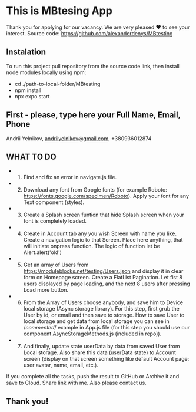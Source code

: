 # This is MBtesing App

Thank you for applying for our vacancy. We are very pleased ❤️ to see your interest.
Source code: https://github.com/alexanderdenys/MBtesting

## Instalation

To run this project pull repository from the source code link, then install node modules locally using npm:

- cd ./path-to-local-folder/MBtesting
- npm install
- npx expo start

## First - please, type here your Full Name, Email, Phone

<!-- Replace this string by your NAME, EMAIl, PHONE -->
Andrii Yelnikov, andriiyelnikov@gmail.com, +380936012874

## WHAT TO DO

- 1. Find and fix an error in navigate.js file.

- 2. Download any font from Google fonts (for example Roboto: https://fonts.google.com/specimen/Roboto). Apply your font for any Text component (styles).

- 3. Create a Splash screen funtion that hide Splash screen when your font is completely loaded.

- 4. Create in Account tab any you wish Screen with name you like. Create a navigation logic to that Screen. Place here anything, that will initiate onpress function. The logic of function let be Alert.alert('ok!')

- 5. Get an array of Users from https://moduleblocks.net/testing/Users.json and display it in clear form on Homepage screen. Create a FlatList Pagination. Let fist 8 users displayed by page loading, and the next 8 users after pressing Load more button.

- 6. From the Array of Users choose anybody, and save him to Device local storage (Async storage library). For this step, first grub the User by id, or email and then save to storage. How to save User to local storage and get data from local storage you can see in /_commented_/ example in App.js file (for this step you should use our component AsyncStorageMethods.js (included in repo)).

- 7. And finally, update state userData by data from saved User from Local storage. Also share this data (userData state) to Account screen (display on that screen something like default Account page: user avatar, name, email, etc.).

If you complete all the tasks, push the result to GitHub or Archive it and save to Cloud. Share link with me. Also please contact us.

## Thank you!
